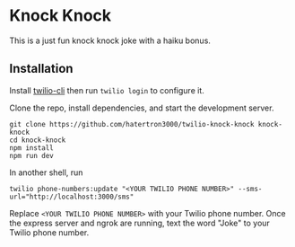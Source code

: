 # Knock Knock
This is a just fun knock knock joke with a haiku bonus.

## Installation

Install [twilio-cli](https://www.twilio.com/docs/twilio-cli/quickstart) then run `twilio login` to configure it.

Clone the repo, install dependencies, and start the development server.
```
git clone https://github.com/hatertron3000/twilio-knock-knock knock-knock
cd knock-knock
npm install
npm run dev
```

In another shell, run
```
twilio phone-numbers:update "<YOUR TWILIO PHONE NUMBER>" --sms-url="http://localhost:3000/sms"
```

Replace `<YOUR TWILIO PHONE NUMBER>` with your Twilio phone number. Once the express server and ngrok are running, text the word "Joke" to your Twilio phone number.

